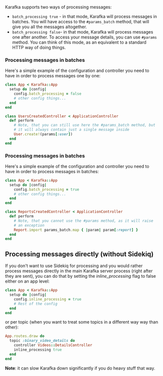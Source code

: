 Karafka supports two ways of processing messages:

* ```batch_processing true``` - in that mode, Karafka will process messages in batches. You will have access to the ```#params_batch``` method, that will give you all the messages altogether.
* ```batch_processing false```- in that mode, Karafka will process messages one after another. To access your message details, you can use ```#params``` method. You can think of this mode, as an equivalent to a standard HTTP way of doing things.

### Processing messages in batches

Here's a simple example of the configuration and controller you need to have in order to process messages one by one:

```ruby
class App < Karafka::App
  setup do |config|
    config.batch_processing = false
    # other config things...
  end
end

class UsersCreatedController < ApplicationController
  def perform
    # Note, that you can still use here the #params_batch method, but
    # it will always contain just a single message inside
    User.create!(params[:user])
  end
end
```

### Processing messages in batches

Here's a simple example of the configuration and controller you need to have in order to process messages in batches:

```ruby
class App < Karafka::App
  setup do |config|
    config.batch_processing = true
    # other config things...
  end
end

class ReportsCreatedController < ApplicationController
  def perform
    # Note, that you cannot use the #params method, as it will raise
    # an exception
    Report.import params_batch.map { |param| param[:report] }
  end
end
```

## Processing messages directly (without Sidekiq)

If you don't want to use Sidekiq for processing and you would rather process messages directly in the main Karafka server process (right after they are sent), you can do that by setting the *inline_processing* flag to false either on an app level:

```ruby
class App < Karafka::App
  setup do |config|
    config.inline_processing = true
    # Rest of the config
  end
end
```

or per topic (when you want to treat some topics in a different way way than other):

```ruby
App.routes.draw do
  topic :binary_video_details do
    controller Videos::DetailsController
    inline_processing true
  end
end
```

**Note**: it can slow Karafka down significantly if you do heavy stuff that way.